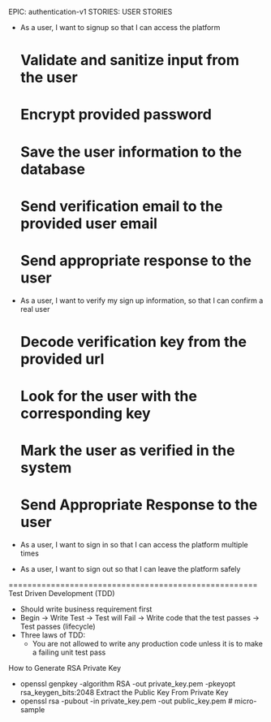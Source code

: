 EPIC: authentication-v1
STORIES: USER STORIES

- As a user, I want to signup so that I can access the platform

  # Validate and sanitize input from the user

  # Encrypt provided password

  # Save the user information to the database

  # Send verification email to the provided user email

  # Send appropriate response to the user

- As a user, I want to verify my sign
  up information, so that I can confirm a real user

  # Decode verification key from the provided url

  # Look for the user with the corresponding key

  # Mark the user as verified in the system

  # Send Appropriate Response to the user

- As a user, I want to sign in so that I can access the platform multiple times

- As a user, I want to sign out so that I can leave the platform safely

=====================================================
Test Driven Development (TDD)

- Should write business requirement first
- Begin -> Write Test -> Test will Fail -> Write code that the test passes -> Test passes (lifecycle)
- Three laws of TDD:
  - You are not allowed to write any production code unless it is to make a failing unit test pass


How to Generate RSA Private Key
- openssl genpkey -algorithm RSA -out private_key.pem -pkeyopt rsa_keygen_bits:2048
Extract the Public Key From Private Key
- openssl rsa -pubout -in private_key.pem -out public_key.pem
#   m i c r o - s a m p l e  
 
